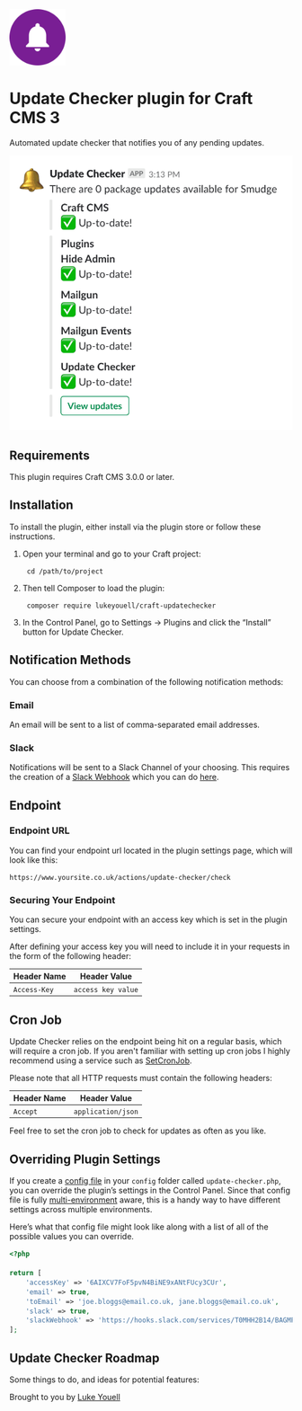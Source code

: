 <img src="src/icon.svg" alt="icon" width="100" height="100">

# Update Checker plugin for Craft CMS 3

Automated update checker that notifies you of any pending updates.

![Screenshot](resources/img/screenshot-slack.png)

## Requirements

This plugin requires Craft CMS 3.0.0 or later.

## Installation

To install the plugin, either install via the plugin store or follow these instructions.

1. Open your terminal and go to your Craft project:

        cd /path/to/project

2. Then tell Composer to load the plugin:

        composer require lukeyouell/craft-updatechecker

3. In the Control Panel, go to Settings → Plugins and click the “Install” button for Update Checker.

## Notification Methods

You can choose from a combination of the following notification methods:

### Email

An email will be sent to a list of comma-separated email addresses.

### Slack

Notifications will be sent to a Slack Channel of your choosing. This requires the creation of a [Slack Webhook](https://api.slack.com/incoming-webhooks) which you can do [here](https://my.slack.com/services/new/incoming-webhook/).

## Endpoint

### Endpoint URL

You can find your endpoint url located in the plugin settings page, which will look like this:

```
https://www.yoursite.co.uk/actions/update-checker/check
```

### Securing Your Endpoint

You can secure your endpoint with an access key which is set in the plugin settings.

After defining your access key you will need to include it in your requests in the form of the following header:

| Header Name | Header Value |
| ----------- | ------------ |
| `Access-Key` | `access key value` |

## Cron Job

Update Checker relies on the endpoint being hit on a regular basis, which will require a cron job. If you aren't familiar with setting up cron jobs I highly recommend using a service such as [SetCronJob](https://www.setcronjob.com).

Please note that all HTTP requests must contain the following headers:

| Header Name | Header Value |
| ----------- | ------------ |
| `Accept` | `application/json` |

Feel free to set the cron job to check for updates as often as you like.

## Overriding Plugin Settings

If you create a [config file](https://docs.craftcms.com/v3/configuration.html) in your `config` folder called `update-checker.php`, you can override the plugin’s settings in the Control Panel. Since that config file is fully [multi-environment](https://docs.craftcms.com/v3/configuration.html) aware, this is a handy way to have different settings across multiple environments.

Here’s what that config file might look like along with a list of all of the possible values you can override.

```php
<?php

return [
    'accessKey' => '6AIXCV7FoF5pvN4BiNE9xANtFUcy3CUr',
    'email' => true,
    'toEmail' => 'joe.bloggs@email.co.uk, jane.bloggs@email.co.uk',
    'slack' => true,
    'slackWebhook' => 'https://hooks.slack.com/services/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w',
];
```

## Update Checker Roadmap

Some things to do, and ideas for potential features:

Brought to you by [Luke Youell](https://github.com/lukeyouell)

